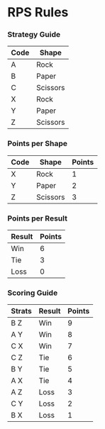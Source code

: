 # RPS Rules

### Strategy Guide
| Code | Shape    |
|------|----------|
| A    | Rock     |
| B    | Paper    |
| C    | Scissors |
| X    | Rock     |
| Y    | Paper    |
| Z    | Scissors |

### Points per Shape
| Code | Shape    | Points |
|------|----------|--------|
| X    | Rock     | 1      |
| Y    | Paper    | 2      |
| Z    | Scissors | 3      |

### Points per Result
| Result | Points |
|--------|--------|
| Win    | 6      |
| Tie    | 3      |
| Loss   | 0      |

### Scoring Guide
| Strats | Result | Points |
|--------|--------|--------|
| B Z    | Win    | 9      |
| A Y    | Win    | 8      |
| C X    | Win    | 7      |
| C Z    | Tie    | 6      |
| B Y    | Tie    | 5      |
| A X    | Tie    | 4      |
| A Z    | Loss   | 3      |
| C Y    | Loss   | 2      |
| B X    | Loss   | 1      |